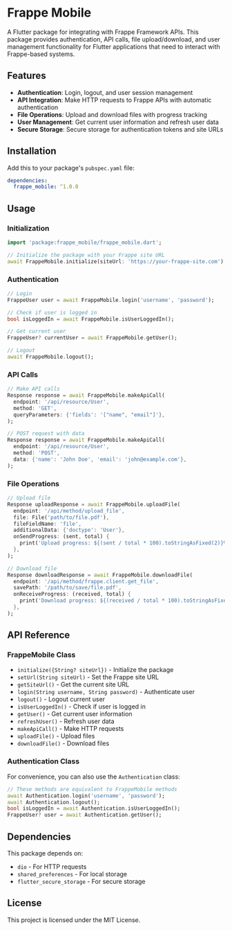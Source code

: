 # Frappe Mobile

A Flutter package for integrating with Frappe Framework APIs. This package provides authentication, API calls, file upload/download, and user management functionality for Flutter applications that need to interact with Frappe-based systems.

## Features

- **Authentication**: Login, logout, and user session management
- **API Integration**: Make HTTP requests to Frappe APIs with automatic authentication
- **File Operations**: Upload and download files with progress tracking
- **User Management**: Get current user information and refresh user data
- **Secure Storage**: Secure storage for authentication tokens and site URLs

## Installation

Add this to your package's `pubspec.yaml` file:

```yaml
dependencies:
  frappe_mobile: ^1.0.0
```

## Usage

### Initialization

```dart
import 'package:frappe_mobile/frappe_mobile.dart';

// Initialize the package with your Frappe site URL
await FrappeMobile.initialize(siteUrl: 'https://your-frappe-site.com');
```

### Authentication

```dart
// Login
FrappeUser user = await FrappeMobile.login('username', 'password');

// Check if user is logged in
bool isLoggedIn = await FrappeMobile.isUserLoggedIn();

// Get current user
FrappeUser? currentUser = await FrappeMobile.getUser();

// Logout
await FrappeMobile.logout();
```

### API Calls

```dart
// Make API calls
Response response = await FrappeMobile.makeApiCall(
  endpoint: '/api/resource/User',
  method: 'GET',
  queryParameters: {'fields': '["name", "email"]'},
);

// POST request with data
Response response = await FrappeMobile.makeApiCall(
  endpoint: '/api/resource/User',
  method: 'POST',
  data: {'name': 'John Doe', 'email': 'john@example.com'},
);
```

### File Operations

```dart
// Upload file
Response uploadResponse = await FrappeMobile.uploadFile(
  endpoint: '/api/method/upload_file',
  file: File('path/to/file.pdf'),
  fileFieldName: 'file',
  additionalData: {'doctype': 'User'},
  onSendProgress: (sent, total) {
    print('Upload progress: ${(sent / total * 100).toStringAsFixed(2)}%');
  },
);

// Download file
Response downloadResponse = await FrappeMobile.downloadFile(
  endpoint: '/api/method/frappe.client.get_file',
  savePath: '/path/to/save/file.pdf',
  onReceiveProgress: (received, total) {
    print('Download progress: ${(received / total * 100).toStringAsFixed(2)}%');
  },
);
```

## API Reference

### FrappeMobile Class

- `initialize({String? siteUrl})` - Initialize the package
- `setUrl(String siteUrl)` - Set the Frappe site URL
- `getSiteUrl()` - Get the current site URL
- `login(String username, String password)` - Authenticate user
- `logout()` - Logout current user
- `isUserLoggedIn()` - Check if user is logged in
- `getUser()` - Get current user information
- `refreshUser()` - Refresh user data
- `makeApiCall()` - Make HTTP requests
- `uploadFile()` - Upload files
- `downloadFile()` - Download files

### Authentication Class

For convenience, you can also use the `Authentication` class:

```dart
// These methods are equivalent to FrappeMobile methods
await Authentication.login('username', 'password');
await Authentication.logout();
bool isLoggedIn = await Authentication.isUserLoggedIn();
FrappeUser? user = await Authentication.getUser();
```

## Dependencies

This package depends on:
- `dio` - For HTTP requests
- `shared_preferences` - For local storage
- `flutter_secure_storage` - For secure storage

## License

This project is licensed under the MIT License.
